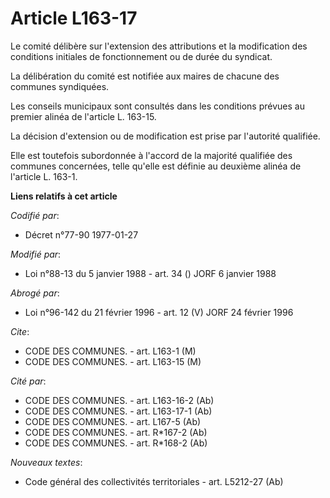 # Article L163-17

Le comité délibère sur l'extension des attributions et la modification des conditions initiales de fonctionnement ou de durée
du syndicat.

La délibération du comité est notifiée aux maires de chacune des communes syndiquées.

Les conseils municipaux sont consultés dans les conditions prévues au premier alinéa de l'article L. 163-15.

La décision d'extension ou de modification est prise par l'autorité qualifiée.

Elle est toutefois subordonnée à l'accord de la majorité qualifiée des communes concernées, telle qu'elle est définie au
deuxième alinéa de l'article L. 163-1.

**Liens relatifs à cet article**

_Codifié par_:

  - Décret n°77-90 1977-01-27

_Modifié par_:

  - Loi n°88-13 du 5 janvier 1988 - art. 34 () JORF 6 janvier 1988

_Abrogé par_:

  - Loi n°96-142 du 21 février 1996 - art. 12 (V) JORF 24 février 1996

_Cite_:

  - CODE DES COMMUNES. - art. L163-1 (M)
  - CODE DES COMMUNES. - art. L163-15 (M)

_Cité par_:

  - CODE DES COMMUNES. - art. L163-16-2 (Ab)
  - CODE DES COMMUNES. - art. L163-17-1 (Ab)
  - CODE DES COMMUNES. - art. L167-5 (Ab)
  - CODE DES COMMUNES. - art. R*167-2 (Ab)
  - CODE DES COMMUNES. - art. R*168-2 (Ab)

_Nouveaux textes_:

  - Code général des collectivités territoriales - art. L5212-27 (Ab)
